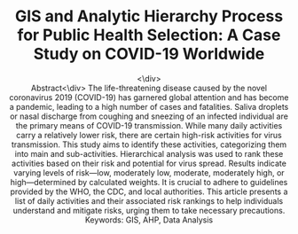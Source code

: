 <div align="center"><h1>GIS and Analytic Hierarchy Process for Public
Health Selection: A Case Study on COVID-19
Worldwide</h1><\div>
<div align="center">Abstract<\div>
The life-threatening disease caused by the novel coronavirus 2019 (COVID-19) has garnered
global attention and has become a pandemic, leading to a high number of cases and fatalities.
Saliva droplets or nasal discharge from coughing and sneezing of an infected individual are the
primary means of COVID-19 transmission. While many daily activities carry a relatively lower
risk, there are certain high-risk activities for virus transmission. This study aims to identify
these activities, categorizing them into main and sub-activities. Hierarchical analysis was used
to rank these activities based on their risk and potential for virus spread. Results indicate
varying levels of risk—low, moderately low, moderate, moderately high, or high—determined
by calculated weights. It is crucial to adhere to guidelines provided by the WHO, the CDC, and
local authorities. This article presents a list of daily activities and their associated risk rankings
to help individuals understand and mitigate risks, urging them to take necessary precautions.
Keywords: GIS, AHP, Data Analysis
